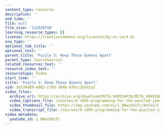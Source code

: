 ```yaml
---
content_type: resource
description: ''
end_time: ''
file: null
file_size: '122620740'
learning_resource_types: []
license: https://creativecommons.org/licenses/by-nc-sa/4.0/
ocw_type: ''
optional_tab_title: ''
optional_text: ''
parent_title: 'Puzzle 5: Keep Those Queens Apart'
parent_type: CourseSection
related_resources_text: ''
resource_index_text: ''
resourcetype: Video
start_time: ''
title: 'Puzzle 5: Keep Those Queens Apart'
uid: 3e530d89-e082-c7dd-304b-47bcc2b7e2a2
video_files:
  archive_url: https://archive.org/download/MIT6.S095IAP18/MIT6_S095IAP18_Puzzle_05_300k.mp4
  video_captions_file: /courses/6-s095-programming-for-the-puzzled-january-iap-2018/c29a96e4e1515e3ea6911e50431ed485_1_0WwiUUsTc.vtt
  video_thumbnail_file: https://img.youtube.com/vi/1_0WwiUUsTc/default.jpg
  video_transcript_file: /courses/6-s095-programming-for-the-puzzled-january-iap-2018/90820567c715e0734733dfbf926abc74_1_0WwiUUsTc.pdf
video_metadata:
  youtube_id: 1_0WwiUUsTc
---
```

